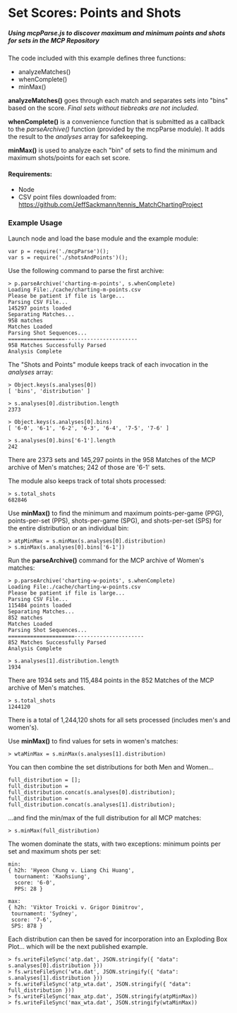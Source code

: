 # Set Scores: Points and Shots
##### Using mcpParse.js to discover maximum and minimum points and shots for sets in the MCP Repository

The code included with this example defines three functions:
  - analyzeMatches()
  - whenComplete()
  - minMax()

**analyzeMatches()** goes through each match and separates sets into "bins" based on the score.  *Final sets without tiebreaks are not included.*

**whenComplete()** is a convenience function that is submitted as a callback to the *parseArchive()* function (provided by the mcpParse module).  It adds the result to the *analyses* array for safekeeping.

**minMax()** is used to analyze each "bin" of sets to find the minimum and maximum shots/points for each set score.

#### Requirements:
  - Node
  - CSV point files downloaded from: https://github.com/JeffSackmann/tennis_MatchChartingProject

### Example Usage
Launch node and load the base module and the example module:
```
var p = require('./mcpParse')();
var s = require('./shotsAndPoints')();
```
Use the following command to parse the first archive:

```
> p.parseArchive('charting-m-points', s.whenComplete)
Loading File:./cache/charting-m-points.csv
Please be patient if file is large...
Parsing CSV File...
145297 points loaded
Separating Matches...
958 matches
Matches Loaded
Parsing Shot Sequences...
==================-----------------------
958 Matches Successfully Parsed
Analysis Complete

```
The "Shots and Points" module keeps track of each invocation in the *analyses* array:

```
> Object.keys(s.analyses[0])
[ 'bins', 'distribution' ]

> s.analyses[0].distribution.length
2373

> Object.keys(s.analyses[0].bins)
[ '6-0', '6-1', '6-2', '6-3', '6-4', '7-5', '7-6' ]

> s.analyses[0].bins['6-1'].length
242

```
There are 2373 sets and 145,297 points in the 958 Matches of the MCP archive of Men's matches; 242 of those are '6-1' sets.

The module also keeps track of total shots processed:
```
> s.total_shots
682846
```

Use **minMax()** to find the minimum and maximum points-per-game (PPG), points-per-set (PPS), shots-per-game (SPG), and shots-per-set (SPS) for the entire distribution or an individual bin:

```
> atpMinMax = s.minMax(s.analyses[0].distribution)
> s.minMax(s.analyses[0].bins['6-1'])
```

Run the **parseArchive()** command for the MCP archive of Women's matches:

```
> p.parseArchive('charting-w-points', s.whenComplete)
Loading File:./cache/charting-w-points.csv
Please be patient if file is large...
Parsing CSV File...
115484 points loaded
Separating Matches...
852 matches
Matches Loaded
Parsing Shot Sequences...
=====================----------------------
852 Matches Successfully Parsed
Analysis Complete

> s.analyses[1].distribution.length
1934
```
There are 1934 sets and 115,484 points in the 852 Matches of the MCP archive of Men's matches.
```
> s.total_shots
1244120
```
There is a total of 1,244,120 shots for all sets processed (includes men's and women's).

Use **minMax()** to find values for sets in women's matches:
```
> wtaMinMax = s.minMax(s.analyses[1].distribution)
```
You can then combine the set distributions for both Men and Women...
```
full_distribution = [];
full_distribution = full_distribution.concat(s.analyses[0].distribution);
full_distribution = full_distribution.concat(s.analyses[1].distribution);
```
...and find the min/max of the full distribution for all MCP matches:

```
> s.minMax(full_distribution)
```
The women dominate the stats, with two exceptions: minimum points per set and maximum shots per set:
```
min:
{ h2h: 'Hyeon Chung v. Liang Chi Huang',
  tournament: 'Kaohsiung',
  score: '6-0',
  PPS: 28 }

max:
{ h2h: 'Viktor Troicki v. Grigor Dimitrov',
 tournament: 'Sydney',
 score: '7-6',
 SPS: 878 }
```
Each distribution can then be saved for incorporation into an Exploding Box Plot... which will be the next published example.
```
> fs.writeFileSync('atp.dat', JSON.stringify({ "data": s.analyses[0].distribution }))
> fs.writeFileSync('wta.dat', JSON.stringify({ "data": s.analyses[1].distribution }))
> fs.writeFileSync('atp_wta.dat', JSON.stringify({ "data": full_distribution }))
> fs.writeFileSync('max_atp.dat', JSON.stringify(atpMinMax))
> fs.writeFileSync('max_wta.dat', JSON.stringify(wtaMinMax))
```
